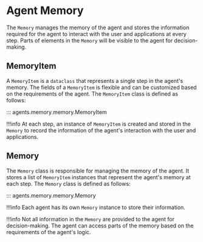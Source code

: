 # Agent Memory

The `Memory` manages the memory of the agent and stores the information required for the agent to interact with the user and applications at every step. Parts of elements in the `Memory` will be visible to the agent for decision-making.


## MemoryItem
A `MemoryItem` is a `dataclass` that represents a single step in the agent's memory. The fields of a `MemoryItem` is flexible and can be customized based on the requirements of the agent. The `MemoryItem` class is defined as follows:

::: agents.memory.memory.MemoryItem

!!!info
    At each step, an instance of `MemoryItem` is created and stored in the `Memory` to record the information of the agent's interaction with the user and applications. 


## Memory
The `Memory` class is responsible for managing the memory of the agent. It stores a list of `MemoryItem` instances that represent the agent's memory at each step. The `Memory` class is defined as follows:

::: agents.memory.memory.Memory

!!!info
    Each agent has its own `Memory` instance to store their information.

!!!info
    Not all information in the `Memory` are provided to the agent for decision-making. The agent can access parts of the memory based on the requirements of the agent's logic.